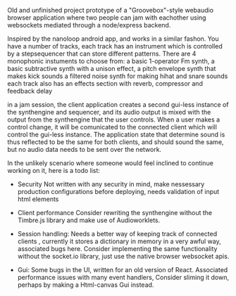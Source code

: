 Old and unfinished project prototype of a "Groovebox"-style webaudio browser application where two people can jam with eachother using websockets mediated through a node/express backend.

Inspired by the nanoloop android app, and works in a similar fashon.
You have a number of tracks, each track has an instrument which is controlled by a stepsequencer that can store different patterns.
There are 4 monophonic instuments to choose from: 
a basic 1-operator Fm synth,
a basic subtractive synth with a unison effect,
a pitch envelope synth that makes kick sounds
a filtered noise synth for making hihat and snare sounds
each track also has an effects section with reverb, compressor and feedback delay

in a jam session, the client application creates a second gui-less instance of the synthengine and sequencer, 
and its audio output is mixed with the output from the synthengine that the user controls.
When a user makes a control change, it will be comunicated to the connected client which will control the gui-less instance. 
The application state that determine sound is thus reflected to be the same for both clients, and should sound the same, 
but no audio data needs to be sent over the network.     

In the unlikely scenario where someone would feel inclined to continue working on it, here is a todo list:
* Security
Not written with any security in mind, make nessessary production configurations before deploying, 
needs validation of input html elements 

* Client performance
Consider rewriting the synthengine without the Timbre.js library and make use of Audioworklets.

* Session handling:
Needs a better way of keeping track of connected clients , currently it stores a dictionary in memory in a very awful way,
associated bugs here. Consider implementing the same functionality without the socket.io library, just use the native browser websocket apis.

* Gui:
Some bugs in the UI, written for an old version of React. Associated performance issues with many event handlers, 
Consider sliming it down, perhaps by making a Html-canvas Gui instead.









